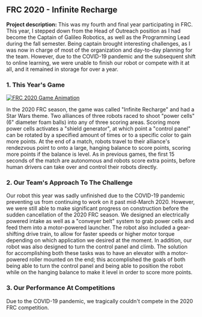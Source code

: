 ## FRC 2020 - Infinite Recharge

**Project description:** This was my fourth and final year participating in FRC. This year, I stepped down from the Head of Outreach position as I had become the Captain of Galileo Robotics, as well as the Programming Lead during the fall semester. Being captain brought interesting challenges, as I was now in charge of most of the organization and day-to-day planning for the team. However, due to the COVID-19 pandemic and the subsequent shift to online learning, we were unable to finish our robot or compete with it at all, and it remained in storage for over a year.

### 1. This Year's Game

[![FRC 2020 Game Animation](http://img.youtube.com/vi/https://www.youtube.com/watch?v=gmiYWTmFRVE/0.jpg)](https://www.youtube.com/watch?v=gmiYWTmFRVE "FRC 2020 Game Animation")

In the 2020 FRC season, the game was called "Infinite Recharge" and had a Star Wars theme. Two alliances of three robots raced to shoot "power cells" (6" diameter foam balls) into any of three scoring areas. Scoring more power cells activates a "shield generator", at which point a "control panel" can be rotated by a specified amount of times or to a specific color to gain more points. At the end of a match, robots travel to their alliance's rendezvous point to onto a large, hanging balance to score points, scoring more points if the balance is level. As in previous games, the first 15 seconds of the match are autonomous and robots score extra points, before human drivers can take over and control their robots directly. 

### 2. Our Team's Approach To The Challenge
Our robot this year was sadly unfinished due to the COVID-19 pandemic preventing us from continuing to work on it past mid-March 2020. However, we were still able to make significant progress on construction before the sudden cancellation of the 2020 FRC season. We designed an electrically powered intake as well as a "conveyer belt" system to grab power cells and feed them into a motor-powered launcher. The robot also included a gear-shifting drive train, to allow for faster speeds or higher motor torque depending on which application we desired at the moment. In addition, our robot was also designed to turn the control panel and climb. The solution for accomplishing both these tasks was to have an elevator with a motor-powered roller mounted on the end; this accomplished the goals of both being able to turn the control panel and being able to position the robot while on the hanging balance to make it level in order to score more points.

### 3. Our Performance At Competitions

Due to the COVID-19 pandemic, we tragically couldn't compete in the 2020 FRC competition.